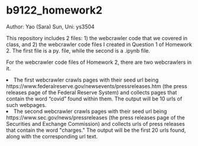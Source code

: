 # b9122_homework2
Author: Yao (Sara) Sun, Uni: ys3504

This repository includes 2 files: 1) the webcrawler code that we covered in class, and 2) the webcrawler code files I created in Question 1 of Homework 2. The first file is a py. file, while the second is a .ipynb file.

For the webcrawler code files of Homework 2, there are two webcrawlers in it.
<li> The first webcrawler crawls pages with their seed url being https://www.federalreserve.gov/newsevents/pressreleases.htm (the press releases page of the Federal Reserve System) and collects pages that contain the word “covid” found within them. The output will be 10 urls of such webpages.
<li> The second webcrawler crawls pages with their seed url being https://www.sec.gov/news/pressreleases (the press releases page of the Securities and Exchange Commission) and collects urls of press releases that contain the word "charges." The output will be the first 20 urls found, along with the corresponding url text.
